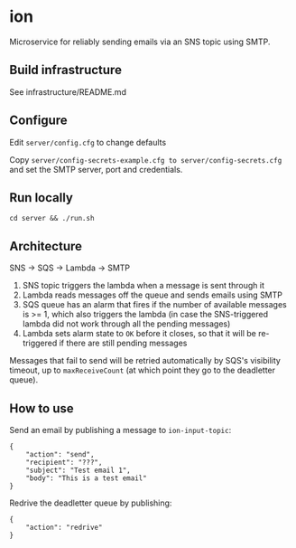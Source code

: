# ion

Microservice for reliably sending emails via an SNS topic using SMTP.

## Build infrastructure
See infrastructure/README.md

## Configure
Edit `server/config.cfg` to change defaults  

Copy `server/config-secrets-example.cfg to server/config-secrets.cfg` and set the SMTP server, port and credentials.  

## Run locally
`cd server && ./run.sh`

## Architecture

SNS -> SQS -> Lambda -> SMTP  

1. SNS topic triggers the lambda when a message is sent through it
2. Lambda reads messages off the queue and sends emails using SMTP
3. SQS queue has an alarm that fires if the number of available messages is >= 1, which also triggers the lambda (in case the SNS-triggered lambda did not work through all the pending messages)
4. Lambda sets alarm state to `OK` before it closes, so that it will be re-triggered if there are still pending messages

Messages that fail to send will be retried automatically by SQS's visibility timeout, up to `maxReceiveCount` (at which point they go to the deadletter queue).

## How to use

Send an email by publishing a message to `ion-input-topic`:
```
{
	"action": "send",
	"recipient": "???",
	"subject": "Test email 1",
	"body": "This is a test email"
}
```

Redrive the deadletter queue by publishing:
```
{
	"action": "redrive"
}
```